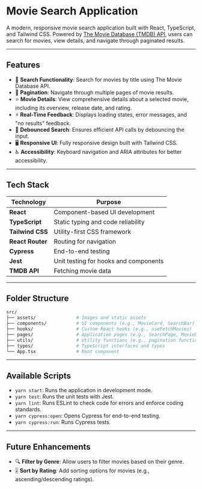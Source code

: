 # **Movie Search Application**

A modern, responsive movie search application built with React, TypeScript, and Tailwind CSS. Powered by [The Movie Database (TMDB) API](https://www.themoviedb.org/), users can search for movies, view details, and navigate through paginated results.

---

## **Features**

- 🎥 **Search Functionality**: Search for movies by title using The Movie Database API.
- 🧩 **Pagination**: Navigate through multiple pages of movie results.
- ⭐ **Movie Details**: View comprehensive details about a selected movie, including its overview, release date, and rating.
- ⚡ **Real-Time Feedback**: Displays loading states, error messages, and "no results" feedback.
- 🧵 **Debounced Search**: Ensures efficient API calls by debouncing the input.
- 🖥️ **Responsive UI**: Fully responsive design built with Tailwind CSS.
- ♿ **Accessibility**: Keyboard navigation and ARIA attributes for better accessibility.

---

## **Tech Stack**

| **Technology**     | **Purpose**                         |
|---------------------|-------------------------------------|
| **React**          | Component-based UI development      |
| **TypeScript**     | Static typing and code reliability  |
| **Tailwind CSS**   | Utility-first CSS framework         |
| **React Router**   | Routing for navigation              |
| **Cypress**        | End-to-end testing                  |
| **Jest**           | Unit testing for hooks and components |
| **TMDB API**       | Fetching movie data                 |

---

## **Folder Structure**

```bash
src/
├── assets/               # Images and static assets
├── components/           # UI components (e.g., MovieCard, SearchBar)
├── hooks/                # Custom React hooks (e.g., useFetchMovies)
├── pages/                # Application pages (e.g., SearchPage, MovieDetailPage)
├── utils/                # Utility functions (e.g., pagination functions)
├── types/                # TypeScript interfaces and types
└── App.tsx               # Root component
```

---

## **Available Scripts**

- `yarn start`: Runs the application in development mode.
- `yarn test`: Runs the unit tests with Jest.
- `yarn lint`: Runs ESLint to check code for errors and enforce coding standards.
- `yarn cypress:open`: Opens Cypress for end-to-end testing.
- `yarn cypress:run`: Runs Cypress tests.

---

## **Future Enhancements**

- 🔍 **Filter by Genre**: Allow users to filter movies based on their genre.
- 🎚️ **Sort by Rating**: Add sorting options for movies (e.g., ascending/descending ratings).

